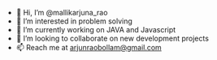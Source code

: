 - 👋 Hi, I’m @mallikarjuna_rao
- 👀 I’m interested in problem solving
- 🌱 I’m currently working on JAVA and Javascript
- 💞️ I’m looking to collaborate on new development projects
- 📫 Reach me at arjunraobollam@gmail.com

<!---
arjunrao5685/arjunrao5685 is a ✨ special ✨ repository because its `README.md` (this file) appears on your GitHub profile.
You can click the Preview link to take a look at your changes.
--->
